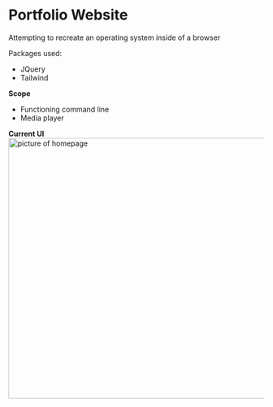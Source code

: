 # Portfolio Website
Attempting to recreate an operating system inside of a browser

Packages used:
- JQuery
- Tailwind

<b>Scope</b>
- Functioning command line
- Media player

<b> Current UI </b><br/>
<img style="width:512px; height:auto;" src="https://cdn.upload.systems/uploads/kTAmVLVq.gif" alt="picture of homepage"/>

